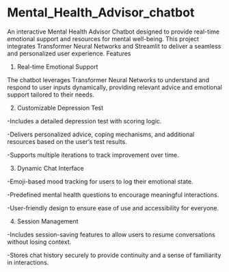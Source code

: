 # Mental_Health_Advisor_chatbot
An interactive Mental Health Advisor Chatbot designed to provide real-time emotional support and resources for mental well-being. This project integrates Transformer Neural Networks and Streamlit to deliver a seamless and personalized user experience.
Features

1. Real-time Emotional Support

The chatbot leverages Transformer Neural Networks to understand and respond to user inputs dynamically, providing relevant advice and emotional support tailored to their needs.

2. Customizable Depression Test

-Includes a detailed depression test with scoring logic.

-Delivers personalized advice, coping mechanisms, and additional resources based on the user’s test results.

-Supports multiple iterations to track improvement over time.

3. Dynamic Chat Interface

-Emoji-based mood tracking for users to log their emotional state.

-Predefined mental health questions to encourage meaningful interactions.

-User-friendly design to ensure ease of use and accessibility for everyone.

4. Session Management

-Includes session-saving features to allow users to resume conversations without losing context.

-Stores chat history securely to provide continuity and a sense of familiarity in interactions.

